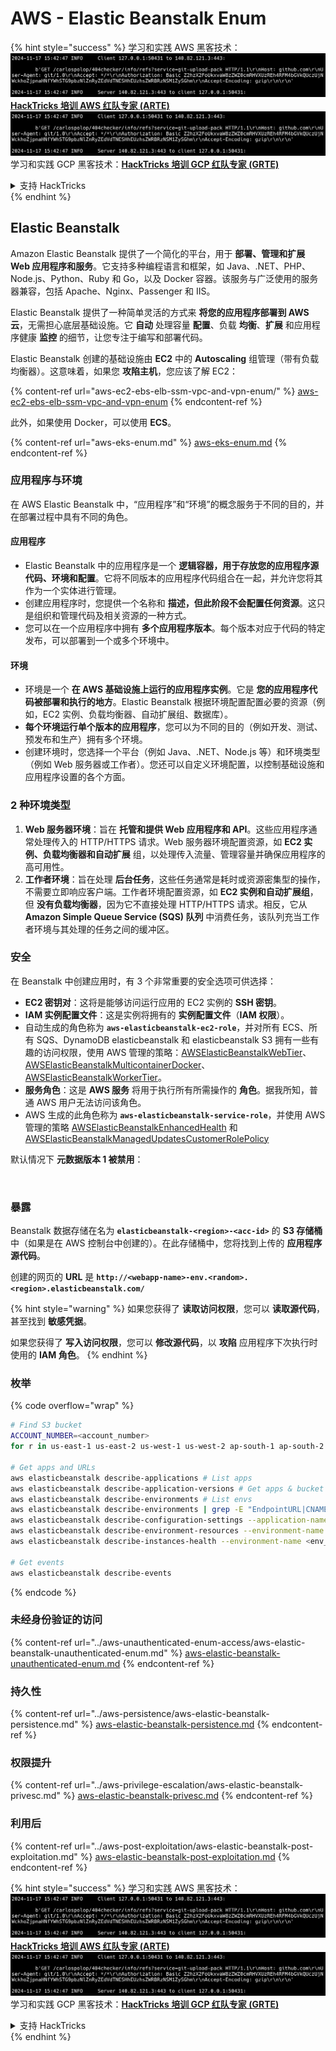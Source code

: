# AWS - Elastic Beanstalk Enum

{% hint style="success" %}
学习和实践 AWS 黑客技术：<img src="../../../.gitbook/assets/image (1).png" alt="" data-size="line">[**HackTricks 培训 AWS 红队专家 (ARTE)**](https://training.hacktricks.xyz/courses/arte)<img src="../../../.gitbook/assets/image (1).png" alt="" data-size="line">\
学习和实践 GCP 黑客技术：<img src="../../../.gitbook/assets/image (2).png" alt="" data-size="line">[**HackTricks 培训 GCP 红队专家 (GRTE)**<img src="../../../.gitbook/assets/image (2).png" alt="" data-size="line">](https://training.hacktricks.xyz/courses/grte)

<details>

<summary>支持 HackTricks</summary>

* 查看 [**订阅计划**](https://github.com/sponsors/carlospolop)!
* **加入** 💬 [**Discord 群组**](https://discord.gg/hRep4RUj7f) 或 [**Telegram 群组**](https://t.me/peass) 或 **关注** 我们的 **Twitter** 🐦 [**@hacktricks\_live**](https://twitter.com/hacktricks\_live)**.**
* **通过向** [**HackTricks**](https://github.com/carlospolop/hacktricks) 和 [**HackTricks Cloud**](https://github.com/carlospolop/hacktricks-cloud) GitHub 仓库提交 PR 分享黑客技巧。

</details>
{% endhint %}

## Elastic Beanstalk

Amazon Elastic Beanstalk 提供了一个简化的平台，用于 **部署、管理和扩展 Web 应用程序和服务**。它支持多种编程语言和框架，如 Java、.NET、PHP、Node.js、Python、Ruby 和 Go，以及 Docker 容器。该服务与广泛使用的服务器兼容，包括 Apache、Nginx、Passenger 和 IIS。

Elastic Beanstalk 提供了一种简单灵活的方式来 **将您的应用程序部署到 AWS 云**，无需担心底层基础设施。它 **自动** 处理容量 **配置**、负载 **均衡**、**扩展** 和应用程序健康 **监控** 的细节，让您专注于编写和部署代码。

Elastic Beanstalk 创建的基础设施由 **EC2** 中的 **Autoscaling** 组管理（带有负载均衡器）。这意味着，如果您 **攻陷主机**，您应该了解 EC2：

{% content-ref url="aws-ec2-ebs-elb-ssm-vpc-and-vpn-enum/" %}
[aws-ec2-ebs-elb-ssm-vpc-and-vpn-enum](aws-ec2-ebs-elb-ssm-vpc-and-vpn-enum/)
{% endcontent-ref %}

此外，如果使用 Docker，可以使用 **ECS**。

{% content-ref url="aws-eks-enum.md" %}
[aws-eks-enum.md](aws-eks-enum.md)
{% endcontent-ref %}

### 应用程序与环境

在 AWS Elastic Beanstalk 中，“应用程序”和“环境”的概念服务于不同的目的，并在部署过程中具有不同的角色。

#### 应用程序

* Elastic Beanstalk 中的应用程序是一个 **逻辑容器，用于存放您的应用程序源代码、环境和配置**。它将不同版本的应用程序代码组合在一起，并允许您将其作为一个实体进行管理。
* 创建应用程序时，您提供一个名称和 **描述，但此阶段不会配置任何资源**。这只是组织和管理代码及相关资源的一种方式。
* 您可以在一个应用程序中拥有 **多个应用程序版本**。每个版本对应于代码的特定发布，可以部署到一个或多个环境中。

#### 环境

* 环境是一个 **在 AWS 基础设施上运行的应用程序实例**。它是 **您的应用程序代码被部署和执行的地方**。Elastic Beanstalk 根据环境配置配置必要的资源（例如，EC2 实例、负载均衡器、自动扩展组、数据库）。
* **每个环境运行单个版本的应用程序**，您可以为不同的目的（例如开发、测试、预发布和生产）拥有多个环境。
* 创建环境时，您选择一个平台（例如 Java、.NET、Node.js 等）和环境类型（例如 Web 服务器或工作者）。您还可以自定义环境配置，以控制基础设施和应用程序设置的各个方面。

### 2 种环境类型

1. **Web 服务器环境**：旨在 **托管和提供 Web 应用程序和 API**。这些应用程序通常处理传入的 HTTP/HTTPS 请求。Web 服务器环境配置资源，如 **EC2 实例、负载均衡器和自动扩展** 组，以处理传入流量、管理容量并确保应用程序的高可用性。
2. **工作者环境**：旨在处理 **后台任务**，这些任务通常是耗时或资源密集型的操作，不需要立即响应客户端。工作者环境配置资源，如 **EC2 实例和自动扩展组**，但 **没有负载均衡器**，因为它不直接处理 HTTP/HTTPS 请求。相反，它从 **Amazon Simple Queue Service (SQS) 队列** 中消费任务，该队列充当工作者环境与其处理的任务之间的缓冲区。

### 安全

在 Beanstalk 中创建应用时，有 3 个非常重要的安全选项可供选择：

* **EC2 密钥对**：这将是能够访问运行应用的 EC2 实例的 **SSH 密钥**。
* **IAM 实例配置文件**：这是实例将拥有的 **实例配置文件**（**IAM 权限**）。
* 自动生成的角色称为 **`aws-elasticbeanstalk-ec2-role`**，并对所有 ECS、所有 SQS、DynamoDB elasticbeanstalk 和 elasticbeanstalk S3 拥有一些有趣的访问权限，使用 AWS 管理的策略：[AWSElasticBeanstalkWebTier](https://us-east-1.console.aws.amazon.com/iam/home#/policies/arn:aws:iam::aws:policy/AWSElasticBeanstalkWebTier)、[AWSElasticBeanstalkMulticontainerDocker](https://us-east-1.console.aws.amazon.com/iam/home#/policies/arn:aws:iam::aws:policy/AWSElasticBeanstalkMulticontainerDocker)、[AWSElasticBeanstalkWorkerTier](https://us-east-1.console.aws.amazon.com/iam/home#/policies/arn:aws:iam::aws:policy/AWSElasticBeanstalkWorkerTier)。
* **服务角色**：这是 **AWS 服务** 将用于执行所有所需操作的 **角色**。据我所知，普通 AWS 用户无法访问该角色。
* AWS 生成的此角色称为 **`aws-elasticbeanstalk-service-role`**，并使用 AWS 管理的策略 [AWSElasticBeanstalkEnhancedHealth](https://us-east-1.console.aws.amazon.com/iam/home#/policies/arn:aws:iam::aws:policy/service-role/AWSElasticBeanstalkEnhancedHealth) 和 [AWSElasticBeanstalkManagedUpdatesCustomerRolePolicy](https://us-east-1.console.aws.amazon.com/iamv2/home?region=us-east-1#/roles/details/aws-elasticbeanstalk-service-role?section=permissions)

默认情况下 **元数据版本 1 被禁用**：

<figure><img src="../../../.gitbook/assets/image (103).png" alt=""><figcaption></figcaption></figure>

### 暴露

Beanstalk 数据存储在名为 **`elasticbeanstalk-<region>-<acc-id>`** 的 **S3 存储桶** 中（如果是在 AWS 控制台中创建的）。在此存储桶中，您将找到上传的 **应用程序源代码**。

创建的网页的 **URL** 是 **`http://<webapp-name>-env.<random>.<region>.elasticbeanstalk.com/`**

{% hint style="warning" %}
如果您获得了 **读取访问权限**，您可以 **读取源代码**，甚至找到 **敏感凭据**。

如果您获得了 **写入访问权限**，您可以 **修改源代码**，以 **攻陷** 应用程序下次执行时使用的 **IAM 角色**。
{% endhint %}

### 枚举

{% code overflow="wrap" %}
```bash
# Find S3 bucket
ACCOUNT_NUMBER=<account_number>
for r in us-east-1 us-east-2 us-west-1 us-west-2 ap-south-1 ap-south-2 ap-northeast-1 ap-northeast-2 ap-northeast-3 ap-southeast-1 ap-southeast-2 ap-southeast-3 ca-central-1 eu-central-1 eu-central-2 eu-west-1 eu-west-2 eu-west-3 eu-north-1 sa-east-1 af-south-1 ap-east-1 eu-south-1 eu-south-2 me-south-1 me-central-1; do aws s3 ls elasticbeanstalk-$r-$ACCOUNT_NUMBER 2>/dev/null && echo "Found in: elasticbeanstalk-$r-$ACCOUNT_NUMBER"; done

# Get apps and URLs
aws elasticbeanstalk describe-applications # List apps
aws elasticbeanstalk describe-application-versions # Get apps & bucket name with source code
aws elasticbeanstalk describe-environments # List envs
aws elasticbeanstalk describe-environments | grep -E "EndpointURL|CNAME"
aws elasticbeanstalk describe-configuration-settings --application-name <app_name> --environment-name <env_name>
aws elasticbeanstalk describe-environment-resources --environment-name <env_name> # Get env info such as SQS used queues
aws elasticbeanstalk describe-instances-health --environment-name <env_name> # Get the instances of an environment

# Get events
aws elasticbeanstalk describe-events
```
{% endcode %}

### 未经身份验证的访问

{% content-ref url="../aws-unauthenticated-enum-access/aws-elastic-beanstalk-unauthenticated-enum.md" %}
[aws-elastic-beanstalk-unauthenticated-enum.md](../aws-unauthenticated-enum-access/aws-elastic-beanstalk-unauthenticated-enum.md)
{% endcontent-ref %}

### 持久性

{% content-ref url="../aws-persistence/aws-elastic-beanstalk-persistence.md" %}
[aws-elastic-beanstalk-persistence.md](../aws-persistence/aws-elastic-beanstalk-persistence.md)
{% endcontent-ref %}

### 权限提升

{% content-ref url="../aws-privilege-escalation/aws-elastic-beanstalk-privesc.md" %}
[aws-elastic-beanstalk-privesc.md](../aws-privilege-escalation/aws-elastic-beanstalk-privesc.md)
{% endcontent-ref %}

### 利用后

{% content-ref url="../aws-post-exploitation/aws-elastic-beanstalk-post-exploitation.md" %}
[aws-elastic-beanstalk-post-exploitation.md](../aws-post-exploitation/aws-elastic-beanstalk-post-exploitation.md)
{% endcontent-ref %}

{% hint style="success" %}
学习和实践 AWS 黑客技术：<img src="../../../.gitbook/assets/image (1).png" alt="" data-size="line">[**HackTricks 培训 AWS 红队专家 (ARTE)**](https://training.hacktricks.xyz/courses/arte)<img src="../../../.gitbook/assets/image (1).png" alt="" data-size="line">\
学习和实践 GCP 黑客技术：<img src="../../../.gitbook/assets/image (2).png" alt="" data-size="line">[**HackTricks 培训 GCP 红队专家 (GRTE)**<img src="../../../.gitbook/assets/image (2).png" alt="" data-size="line">](https://training.hacktricks.xyz/courses/grte)

<details>

<summary>支持 HackTricks</summary>

* 查看 [**订阅计划**](https://github.com/sponsors/carlospolop)!
* **加入** 💬 [**Discord 群组**](https://discord.gg/hRep4RUj7f) 或 [**Telegram 群组**](https://t.me/peass) 或 **在 Twitter 上关注** 🐦 [**@hacktricks\_live**](https://twitter.com/hacktricks\_live)**.**
* **通过向** [**HackTricks**](https://github.com/carlospolop/hacktricks) 和 [**HackTricks Cloud**](https://github.com/carlospolop/hacktricks-cloud) GitHub 仓库提交 PR 来分享黑客技巧。

</details>
{% endhint %}
